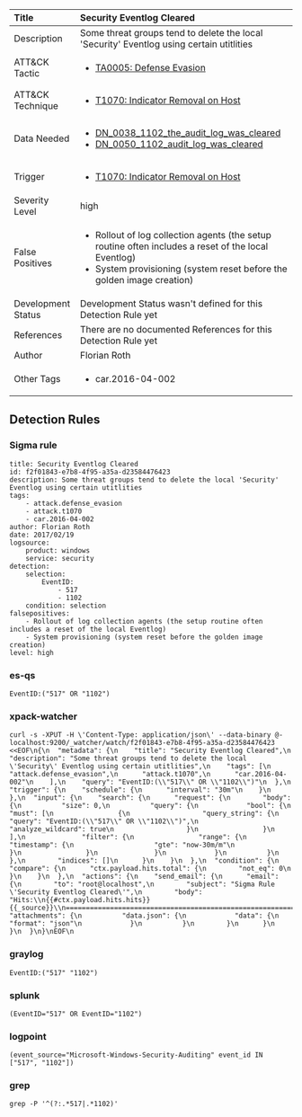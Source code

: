 | Title                | Security Eventlog Cleared                                                                                                                                                 |
|:---------------------|:------------------------------------------------------------------------------------------------------------------------------------------------------------|
| Description          | Some threat groups tend to delete the local 'Security' Eventlog using certain utitlities                                                                                                                                           |
| ATT&amp;CK Tactic    |  <ul><li>[TA0005: Defense Evasion](https://attack.mitre.org/tactics/TA0005)</li></ul>  |
| ATT&amp;CK Technique | <ul><li>[T1070: Indicator Removal on Host](https://attack.mitre.org/techniques/T1070)</li></ul>  |
| Data Needed          | <ul><li>[DN_0038_1102_the_audit_log_was_cleared](../Data_Needed/DN_0038_1102_the_audit_log_was_cleared.md)</li><li>[DN_0050_1102_audit_log_was_cleared](../Data_Needed/DN_0050_1102_audit_log_was_cleared.md)</li></ul>  |
| Trigger              | <ul><li>[T1070: Indicator Removal on Host](../Triggers/T1070.md)</li></ul>  |
| Severity Level       | high |
| False Positives      | <ul><li>Rollout of log collection agents (the setup routine often includes a reset of the local Eventlog)</li><li>System provisioning (system reset before the golden image creation)</li></ul>  |
| Development Status   |  Development Status wasn't defined for this Detection Rule yet  |
| References           |  There are no documented References for this Detection Rule yet  |
| Author               | Florian Roth |
| Other Tags           | <ul><li>car.2016-04-002</li></ul> | 

## Detection Rules

### Sigma rule

```
title: Security Eventlog Cleared
id: f2f01843-e7b8-4f95-a35a-d23584476423
description: Some threat groups tend to delete the local 'Security' Eventlog using certain utitlities
tags:
    - attack.defense_evasion
    - attack.t1070
    - car.2016-04-002
author: Florian Roth
date: 2017/02/19
logsource:
    product: windows
    service: security
detection:
    selection:
        EventID:
            - 517
            - 1102
    condition: selection
falsepositives:
    - Rollout of log collection agents (the setup routine often includes a reset of the local Eventlog)
    - System provisioning (system reset before the golden image creation)
level: high

```





### es-qs
    
```
EventID:("517" OR "1102")
```


### xpack-watcher
    
```
curl -s -XPUT -H \'Content-Type: application/json\' --data-binary @- localhost:9200/_watcher/watch/f2f01843-e7b8-4f95-a35a-d23584476423 <<EOF\n{\n  "metadata": {\n    "title": "Security Eventlog Cleared",\n    "description": "Some threat groups tend to delete the local \'Security\' Eventlog using certain utitlities",\n    "tags": [\n      "attack.defense_evasion",\n      "attack.t1070",\n      "car.2016-04-002"\n    ],\n    "query": "EventID:(\\"517\\" OR \\"1102\\")"\n  },\n  "trigger": {\n    "schedule": {\n      "interval": "30m"\n    }\n  },\n  "input": {\n    "search": {\n      "request": {\n        "body": {\n          "size": 0,\n          "query": {\n            "bool": {\n              "must": [\n                {\n                  "query_string": {\n                    "query": "EventID:(\\"517\\" OR \\"1102\\")",\n                    "analyze_wildcard": true\n                  }\n                }\n              ],\n              "filter": {\n                "range": {\n                  "timestamp": {\n                    "gte": "now-30m/m"\n                  }\n                }\n              }\n            }\n          }\n        },\n        "indices": []\n      }\n    }\n  },\n  "condition": {\n    "compare": {\n      "ctx.payload.hits.total": {\n        "not_eq": 0\n      }\n    }\n  },\n  "actions": {\n    "send_email": {\n      "email": {\n        "to": "root@localhost",\n        "subject": "Sigma Rule \'Security Eventlog Cleared\'",\n        "body": "Hits:\\n{{#ctx.payload.hits.hits}}{{_source}}\\n================================================================================\\n{{/ctx.payload.hits.hits}}",\n        "attachments": {\n          "data.json": {\n            "data": {\n              "format": "json"\n            }\n          }\n        }\n      }\n    }\n  }\n}\nEOF\n
```


### graylog
    
```
EventID:("517" "1102")
```


### splunk
    
```
(EventID="517" OR EventID="1102")
```


### logpoint
    
```
(event_source="Microsoft-Windows-Security-Auditing" event_id IN ["517", "1102"])
```


### grep
    
```
grep -P '^(?:.*517|.*1102)'
```



